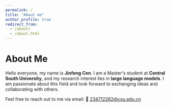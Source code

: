 ```yaml
---
permalink: /
title: "About me"
author_profile: true
redirect_from: 
  - /about/
  - /about.html
---
```

# About Me

Hello everyone, my name is **Jinfeng Cen**. I am a Master's student at **Central South University**, and my research interest lies in **large language models**. I am passionate about this field and look forward to exchanging ideas and collaborating with others.

Feel free to reach out to me via email: 📧 [234712262@csu.edu.cn](mailto:234712262@csu.edu.cn)
